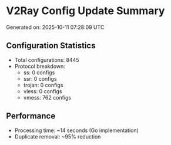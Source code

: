# V2Ray Config Update Summary
Generated on: 2025-10-11 07:28:09 UTC

## Configuration Statistics
- Total configurations: 8445
- Protocol breakdown:
  - ss: 0 configs
  - ssr: 0 configs
  - trojan: 0 configs
  - vless: 0 configs
  - vmess: 762 configs

## Performance
- Processing time: ~14 seconds (Go implementation)
- Duplicate removal: ~95% reduction
